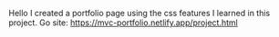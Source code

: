 Hello
I created a portfolio page using the css features I learned in this project.
Go site: https://mvc-portfolio.netlify.app/project.html
